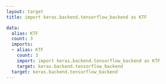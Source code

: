 ```yaml
---
layout: target
title: import keras.backend.tensorflow_backend as KTF

data:
  alias: KTF
  count: 3
  imports:
  - alias: KTF
    count: 3
    import: import keras.backend.tensorflow_backend as KTF
    target: keras.backend.tensorflow_backend
  target: keras.backend.tensorflow_backend
---
```

